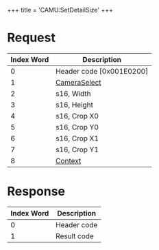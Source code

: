 +++
title = 'CAMU:SetDetailSize'
+++

# Request

| Index Word | Description                                             |
|------------|---------------------------------------------------------|
| 0          | Header code \[0x001E0200\]                              |
| 1          | [CameraSelect](Camera_Services#CameraSelect "wikilink") |
| 2          | s16, Width                                              |
| 3          | s16, Height                                             |
| 4          | s16, Crop X0                                            |
| 5          | s16, Crop Y0                                            |
| 6          | s16, Crop X1                                            |
| 7          | s16, Crop Y1                                            |
| 8          | [Context](Camera_Services#Context "wikilink")           |

# Response

| Index Word | Description |
|------------|-------------|
| 0          | Header code |
| 1          | Result code |

